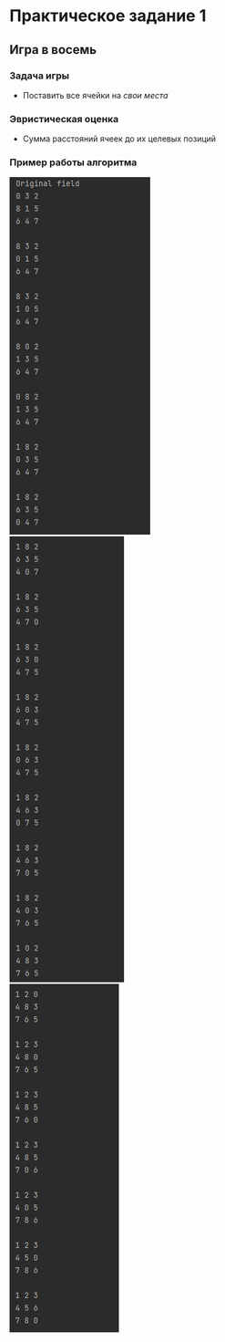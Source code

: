 # Практическое задание 1
## Игра в восемь
### Задача игры
* Поставить все ячейки на *свои места*
### Эвристическая оценка<br/>
* Сумма раcстояний ячеек до их целевых позиций
### Пример работы алгоритма
![result_1](https://github.com/SolarMeIster/HomeTask/blob/master/Result/Result_1.png)\
![result_2](https://github.com/SolarMeIster/HomeTask/blob/master/Result/Result_2.png)\
![result_3](https://github.com/SolarMeIster/HomeTask/blob/master/Result/Result_3.png)
